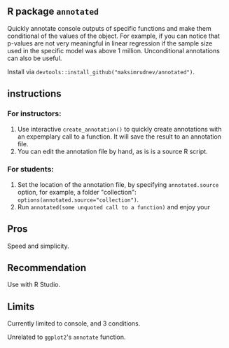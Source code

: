 ## R package `annotated` 

Quickly annotate console outputs of specific functions and make them conditional of the values of the object. For example, if you can notice that p-values are not very meaningful in linear regression if the sample size used in the specific model was above 1 million. Unconditional annotations can also be useful.

Install via `devtools::install_github("maksimrudnev/annotated")`.

## instructions

### For instructors:

1. Use interactive `create_annotation()` to quickly create annotations with an expemplary call to a function. It will save the result to an annotation file.
2. You can edit the annotation file by hand, as is is a source R script.

### For students:

1. Set the location of the annotation file, by specifying `annotated.source` option, for example, a folder "collection": `options(annotated.source="collection")`.
2. Run `annotated(some unquoted call to a function)` and enjoy your



## Pros

Speed and simplicity.

## Recommendation

Use with R Studio.


## Limits

Currently limited to console, and 3 conditions.

Unrelated to `ggplot2`'s `annotate` function.
